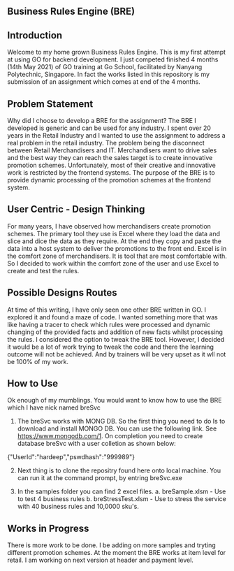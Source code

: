 Business Rules Engine (BRE)
---------------------------

Introduction
------------
Welcome to my home grown Business Rules Engine. This is my first attempt at using GO for backend development. I just competed finished 4 months (14th May 2021)  of GO training at Go School, facilitated by Nanyang Polytechnic, Singapore. In fact the works listed in this repository is my submission of an assignment which comes at end of the 4 months.

Problem Statement
-----------------
Why did I choose to develop a BRE for the assignment? The BRE I developed is generic and can be used for any industry. I spent over 20 years in the Retail Industry and I wanted to use the assignment to address a real problem in the retail industry. The problem being the disconnect between Retail Merchandisers and IT. 
Merchandisers want to drive sales and the best way they can reach the sales target is to create innovative promotion schemes. Unfortunately, most of their creative and innovative work is restricted by the frontend systems. The purpose of the BRE is to provide dynamic processing of the promotion schemes at the frontend system.

User Centric - Design Thinking
------------------------------
For many years, I have observed how merchandisers create promotion schemes. The primary tool they use is Excel where they load the data and slice and dice the data as they require. At the end they copy and paste the data into a host system to deliver the promotions to the front end. 
Excel is in the comfort zone of merchandisers. It is tool that are most comfortable with. So I decided to work within the comfort zone of the user and use Excel to create and test the rules.

Possible Designs Routes
-----------------------
At time of this writing, I have only seen one other BRE written in GO. I explored it and found a maze of code. I wanted something more that was like having a tracer to check which rules were processed and dynamic changing of the provided facts and addition of new facts whilst processing the rules. I considered the option to tweak the BRE tool.  However, I decided it would be a lot of work trying to tweak the code and there the learning outcome will not be achieved. And by trainers will be very upset as it wll not be 100% of my work.

How to Use
----------
Ok enough of my mumblings. 
You would want to know how to use the BRE which I have nick named breSvc

1. The breSvc works with MONG DB. So the first thing you need to do Is to download and install MONGO DB. 
You can use the following link. See https://www.mongodb.com/1. On completion you need to create database breSvc with a user colletion as shown below:

{"UserId":"hardeep","pswdhash":"999989"}


2. Next thing is to clone the repositry found here onto local machine. You can run it at the command prompt, by entring breSvc.exe

3. In the samples folder you can find 2 excel files. 
   a. breSample.xlsm - Use to test 4 business rules
   b. breStressTest.xlsm - Use to stress the service with 40 business rules and 10,0000 sku's.
   
Works in Progress
-----------------
There is more work to be done. I be adding on more samples and tryting different promotion schemes. At the moment the BRE works at item level for retail. I am working on next version at header and payment level.
 
